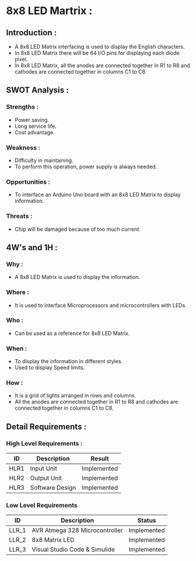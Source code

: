 # 8x8 LED Martrix :

## Introduction :
- A 8x8 LED Matrix interfacing is used to display the English characters. 
- In 8x8 LED Matrix there will be 64 I/O pins for displaying each diode pixel.
- In 8x8 LED Matrix, all the anodes are connected together in R1 to R8 and cathodes are connected together in columns C1 to C8.


## SWOT Analysis : 
### Strengths :
- Power saving.
- Long service life.
- Cost advantage.

### Weakness :
- Difficulty in maintaining.
- To perform this operation, power supply is always needed.

### Opportunities : 
- To interface an Arduino Uno board with an 8x8 LED Matrix to display information.

### Threats :
- Chip will be damaged because of too much current.


## 4W's and 1H :
### Why :
- A 8x8 LED Matrix is used to display the information.

### Where :
- It is used to interface Microprocessors and microcontrollers with LEDs.

### Who :
- Can be used as a reference for 8x8 LED Matrix.

### When :
- To display the information in different styles.
- Used to display Speed limits.

### How :
- It is a grid of lights arranged in rows and columns.
- All the anodes are connected together in R1 to R8 and cathodes are connected together in columns C1 to C8.


## Detail Requirements :
### High Level Requirements :
|ID | Description | Result
|--------|-------------|-------------
| HLR1 | Input Unit | Implemented         
| HLR2 | Output Unit | Implemented
| HLR3 | Software Design | Implemented


### Low Level Requirements
| ID | Description | Status |
|----|-------------|--------|
| LLR_1 | AVR Atmega 328 Microcontroller | Implemented |    
| LLR_2 | 8x8 Matrix LED | Implemented |
| LLR_3 | Visual Studio Code & Simulide | Implemented |
